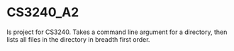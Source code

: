 # CS3240_A2
ls project for CS3240. Takes a command line argument for a directory, then lists all files in the directory in breadth first order.
